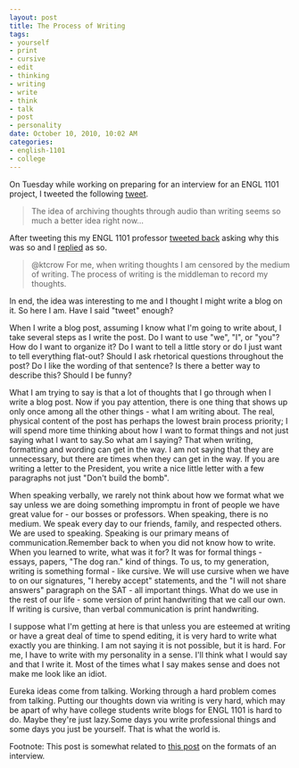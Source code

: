 ```yaml
--- 
layout: post
title: The Process of Writing
tags: 
- yourself
- print
- cursive
- edit
- thinking
- writing
- write
- think
- talk
- post
- personality
date: October 10, 2010, 10:02 AM
categories: 
- english-1101
- college
---
```

On Tuesday while working on preparing for an interview for an ENGL 1101 project, I tweeted the following [tweet](http://twitter.com/#!/TannerLD/status/27858789731).

> The idea of archiving thoughts through audio than writing seems so much a better idea right now...

After tweeting this my ENGL 1101 professor [tweeted back](http://twitter.com/#!/ktcrow/status/27859195502) asking why this was so and I [replied](http://twitter.com/#!/TannerLD/status/27859882441) as so.

> \@ktcrow For me, when writing thoughts I am censored by the medium of writing. The process of writing is the middleman to record my thoughts.

In end, the idea was interesting to me and I thought I might write a blog on it. So here I am. Have I said "tweet" enough?

When I write a blog post, assuming I know what I'm going to write about, I take several steps as I write the post. Do I want to use "we", "I", or "you"? How do I want to organize it? Do I want to tell a little story or do I just want to tell everything flat-out? Should I ask rhetorical questions throughout the post? Do I like the wording of that sentence? Is there a better way to describe this? Should I be funny?

What I am trying to say is that a lot of thoughts that I go through when I write a blog post. Now if you pay attention, there is one thing that shows up only once among all the other things - what I am writing about. The real, physical content of the post has perhaps the lowest brain process priority; I will spend more time thinking about how I want to format things and not just saying what I want to say.So what am I saying? That when writing, formatting and wording can get in the way. I am not saying that they are unnecessary, but there are times when they can get in the way. If you are writing a letter to the President, you write a nice little letter with a few paragraphs not just "Don't build the bomb".

When speaking verbally, we rarely not think about how we format what we say unless we are doing something impromptu in front of people we have great value for - our bosses or professors. When speaking, there is no medium. We speak every day to our friends, family, and respected others. We are used to speaking. Speaking is our primary means of communication.Remember back to when you did not know how to write. When you learned to write, what was it for? It was for formal things - essays, papers, "The dog ran." kind of things. To us, to my generation, writing is something formal - like cursive. We will use cursive when we have to on our signatures, "I hereby accept" statements, and the "I will not share answers" paragraph on the SAT - all important things. What do we use in the rest of our life - some version of print handwriting that we call our own. If writing is cursive, than verbal communication is print handwriting.

I suppose what I'm getting at here is that unless you are esteemed at writing or have a great deal of time to spend editing, it is very hard to write what exactly you are thinking. I am not saying it is not possible, but it is hard. For me, I have to write with my personality in a sense. I'll think what I would say and that I write it. Most of the times what I say makes sense and does not make me look like an idiot.

Eureka ideas come from talking. Working through a hard problem comes from talking. Putting our thoughts down via writing is very hard, which may be apart of why have college students write blogs for ENGL 1101 is hard to do. Maybe they're just lazy.Some days you write professional things and some days you just be yourself. That is what the world is.

Footnote: This post is somewhat related to [this post](http://www.tanner-smith.com/2010/10/22/interview-how/) on the formats of an interview.
